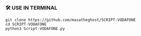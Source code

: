 ### 🛠 USE IN TERMINAL

```
git clone https://github.com/masatheghost/SCRIPT-VODAFONE
cd SCRIPT-VODAFONE
python3 Script-VODAFONE.py
```

